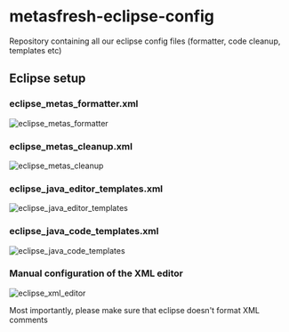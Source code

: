 # metasfresh-eclipse-config
Repository containing all our eclipse config files (formatter, code cleanup, templates etc)

## Eclipse setup

### eclipse_metas_formatter.xml
![eclipse_metas_formatter](https://github.com/metasfresh/metasfresh-eclipse-config/raw/master/eclipse-config/doc/eclipse_metas_formatter.png)

### eclipse_metas_cleanup.xml
![eclipse_metas_cleanup](https://github.com/metasfresh/metasfresh-eclipse-config/raw/master/eclipse-config/doc/eclipse_metas_cleanup.png)

### eclipse_java_editor_templates.xml
![eclipse_java_editor_templates](https://github.com/metasfresh/metasfresh-eclipse-config/raw/master/eclipse-config/doc/eclipse_java_editor_templates.png)

### eclipse_java_code_templates.xml
![eclipse_java_code_templates](https://github.com/metasfresh/metasfresh-eclipse-config/raw/master/eclipse-config/doc/eclipse_java_code_templates.png)

### Manual configuration of the XML editor

![eclipse_xml_editor](https://github.com/metasfresh/metasfresh-eclipse-config/raw/master/eclipse-config/doc/eclipse_xml_editor.png)

Most importantly, please make sure that eclipse doesn't format XML comments
